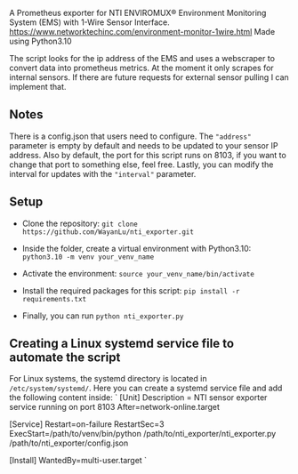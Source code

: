 A Prometheus exporter for NTI ENVIROMUX® Environment Monitoring System (EMS) with 1-Wire Sensor Interface.  https://www.networktechinc.com/environment-monitor-1wire.html
Made using Python3.10

The script looks for the ip address of the EMS and uses a webscraper to convert data into prometheus metrics. At the moment it only scrapes for internal sensors. 
If there are future requests for external sensor pulling I can implement that.

## Notes
There is a config.json that users need to configure. The ` "address" ` parameter is empty by default and needs to be updated to your sensor IP address. Also by default,
the port for this script runs on 8103, if you want to change that port to something else, feel free. Lastly, you can modify the interval for updates with the `"interval"` parameter.

## Setup
- Clone the repository: `git clone https://github.com/WayanLu/nti_exporter.git`

- Inside the folder, create a virtual environment with Python3.10: `python3.10 -m venv your_venv_name`

- Activate the environment: `source your_venv_name/bin/activate`

- Install the required packages for this script: `pip install -r requirements.txt`

- Finally, you can run `python nti_exporter.py`

## Creating a Linux systemd service file to automate the script
For Linux systems, the systemd directory is located in `/etc/system/systemd/`.
Here you can create a systemd service file and add the following content inside:
`
[Unit]
Description = NTI sensor exporter service running on port 8103
After=network-online.target

[Service]
Restart=on-failure
RestartSec=3
ExecStart=/path/to/venv/bin/python /path/to/nti_exporter/nti_exporter.py /path/to/nti_exporter/config.json

[Install]
WantedBy=multi-user.target
`
